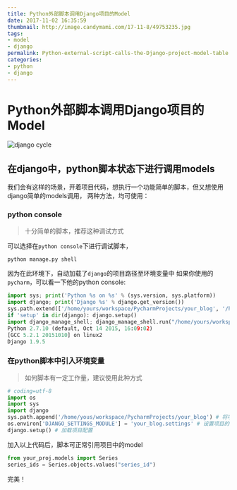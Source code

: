 ```yaml
---
title: Python外部脚本调用Django项目的Model
date: 2017-11-02 16:35:59
thumbnail: http://image.candymami.com/17-11-8/49753235.jpg
tags: 
- model
- django
permalink: Python-external-script-calls-the-Django-project-model-table
categories: 
- python
- django
---
```


Python外部脚本调用Django项目的Model
====

![django cycle](http://image.candymami.com/17-11-2/41607477.jpg)
## 在django中，python脚本状态下进行调用models

我们会有这样的场景，开着项目代码，想执行一个功能简单的脚本，但又想使用django简单的models调用，
两种方法，均可使用：

### python console

> 十分简单的脚本，推荐这种调试方式

可以选择在`python console`下进行调试脚本，

```bash
python manage.py shell
```

因为在此环境下，自动加载了`django`的项目路径至环境变量中
如果你使用的`pycharm`，可以看一下他的python console:

```python
import sys; print('Python %s on %s' % (sys.version, sys.platform))
import django; print('Django %s' % django.get_version())
sys.path.extend(['/home/yours/workspace/PycharmProjects/your_blog', '/home/hanz/programs/pycharm-2017.1.1/helpers/pycharm', '/home/yours/programs/pycharm-2017.1.1/helpers/pydev'])
if 'setup' in dir(django): django.setup()
import django_manage_shell; django_manage_shell.run("/home/yours/workspace/PycharmProjects/your_blog")
Python 2.7.10 (default, Oct 14 2015, 16:09:02) 
[GCC 5.2.1 20151010] on linux2
Django 1.9.5

```

### 在python脚本中引入环境变量

> 如何脚本有一定工作量，建议使用此种方式

```python
# coding=utf-8
import os
import sys
import django
sys.path.append('/home/yous/workspace/PycharmProjects/your_blog') # 将项目路径添加到系统搜寻路径当中
os.environ['DJANGO_SETTINGS_MODULE'] = 'your_blog.settings' # 设置项目的配置文件
django.setup() # 加载项目配置
```

加入以上代码后，脚本可正常引用项目中的model

```python
from your_proj.models import Series
series_ids = Series.objects.values("series_id")
```

完美！

